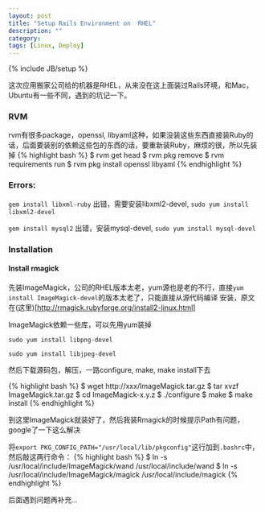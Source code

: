 ```yaml
---
layout: post
title: "Setup Rails Environment on  RHEL"
description: ""
category: 
tags: [Linux, Deploy]
---
```

{% include JB/setup %}

这次应用搬家公司给的机器是RHEL，从来没在这上面装过Rails环境，和Mac，Ubuntu有一些不同，遇到的坑记一下。

### RVM

rvm有很多package，openssl, libyaml这种，如果没装这些东西直接装Ruby的话，后面要装别的依赖这些包的东西的话，要重新装Ruby，麻烦的很，所以先装掉
{% highlight bash %}
$ rvm get head
$ rvm pkg remove
$ rvm requirements run
$ rvm pkg install openssl libyaml
{% endhighlight %}

### Errors:

`gem install libxml-ruby` 出错，需要安装libxml2-devel, `sudo yum install libxml2-devel`

`gem install mysql2` 出错，安装mysql-devel, `sudo yum install mysql-devel`

### Installation

#### Install rmagick

先装ImageMagick，公司的RHEL版本太老，yum源也是老的不行，直接`yum install ImageMagick-devel`的版本太老了，只能直接从源代码编译
安装，原文在(这里)[http://rmagick.rubyforge.org/install2-linux.html]

ImageMagick依赖一些库，可以先用yum装掉

`sudo yum install libpng-devel`

`sudo yum install libjpeg-devel`

然后下载源码包，解压，一路configure, make, make install下去

{% highlight bash %}
$ wget http://xxx/ImageMagick.tar.gz 
$ tar xvzf ImageMagick.tar.gz
$ cd ImageMagick-x.y.z
$ ./configure
$ make
$ make install
{% endhighlight %}

到这里ImageMagick就装好了，然后我装Rmagick的时候提示Path有问题，google了一下这么解决

将`export PKG_CONFIG_PATH="/usr/local/lib/pkgconfig"`这行加到`.bashrc`中，然后敲这两行命令：
{% highlight bash %}
$ ln -s /usr/local/include/ImageMagick/wand /usr/local/include/wand
$ ln -s /usr/local/include/ImageMagick/magick /usr/local/include/magick
{% endhighlight %}

后面遇到问题再补充...
